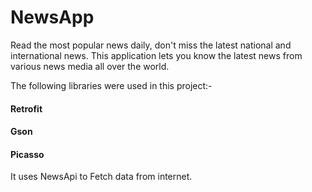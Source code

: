 # NewsApp
Read the most popular news daily, don't miss the latest national and international news. This application lets you know the latest news from various news media all over the world.

The following libraries were used in this project:-

#### Retrofit
#### Gson
#### Picasso
It uses NewsApi to Fetch data from internet.
